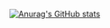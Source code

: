 [![Anurag's GitHub stats](https://github-readme-stats.vercel.app/api?username=Alex-YuYan)](https://github.com/anuraghazra/github-readme-stats)
